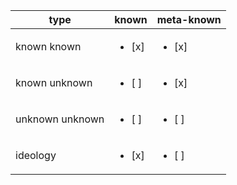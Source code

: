 | type | known | meta-known |
| - | - | - |
| known known | <ul><li>[x]</li></ul> | <ul><li>[x]</li></ul> |
| known unknown | <ul><li>[ ]</li></ul> | <ul><li>[x]</li></ul> |
| unknown unknown | <ul><li>[ ]</li></ul> | <ul><li>[ ]</li></ul> |
| ideology | <ul><li>[x]</li></ul> | <ul><li>[ ]</li></ul> |
